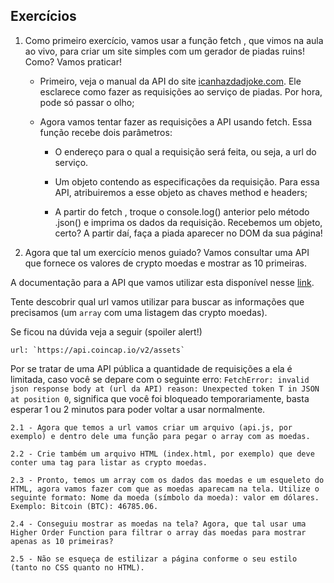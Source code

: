## Exercícios 

1. Como primeiro exercício, vamos usar a função fetch , que vimos na aula ao vivo, para criar um site simples com um gerador de piadas ruins! Como? Vamos praticar!

    - Primeiro, veja o manual da API do site [icanhazdadjoke.com](https://icanhazdadjoke.com/api). 
    Ele esclarece como fazer as requisições ao serviço de piadas. Por hora, pode só passar o olho;
        

    - Agora vamos tentar fazer as requisições a API usando fetch. Essa função recebe dois parâmetros:
    
        - O endereço para o qual a requisição será feita, ou seja, a url do serviço.

        - Um objeto contendo as especificações da requisição. Para essa API,
        atribuiremos a esse objeto as chaves method e headers;

        - A partir do fetch , troque o console.log() anterior pelo método .json()
        e imprima os dados da requisição.
        Recebemos um objeto, certo? A partir daí, faça a piada aparecer no DOM da sua página!

2. Agora que tal um exercício menos guiado? Vamos consultar uma API que fornece os valores de crypto moedas e mostrar as 10 primeiras.

A documentação para a API que vamos utilizar esta disponível nesse [link](https://docs.coincap.io/).

Tente descobrir qual url vamos utilizar para buscar as informações que precisamos (um `array` com uma listagem das crypto moedas).

Se ficou na dúvida veja a seguir (spoiler alert!)

    url: `https://api.coincap.io/v2/assets`

Por se tratar de uma API pública a quantidade de requisições a ela é limitada, caso você se depare com o seguinte erro: `FetchError: invalid json response body at (url da API) reason: Unexpected token T in JSON at position 0`, significa que você foi bloqueado temporariamente, basta esperar 1 ou 2 minutos para poder voltar a usar normalmente.

    2.1 - Agora que temos a url vamos criar um arquivo (api.js, por exemplo) e dentro dele uma função para pegar o array com as moedas.

    2.2 - Crie também um arquivo HTML (index.html, por exemplo) que deve conter uma tag para listar as crypto moedas.

    2.3 - Pronto, temos um array com os dados das moedas e um esqueleto do HTML, agora vamos fazer com que as moedas aparecam na tela. Utilize o seguinte formato: Nome da moeda (símbolo da moeda): valor em dólares. Exemplo: Bitcoin (BTC): 46785.06.

    2.4 - Conseguiu mostrar as moedas na tela? Agora, que tal usar uma Higher Order Function para filtrar o array das moedas para mostrar apenas as 10 primeiras?

    2.5 - Não se esqueça de estilizar a página conforme o seu estilo (tanto no CSS quanto no HTML).
